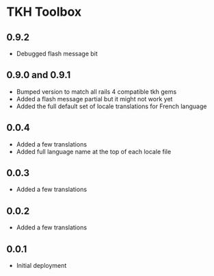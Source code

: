 # TKH Toolbox


## 0.9.2

* Debugged flash message bit


## 0.9.0 and 0.9.1

* Bumped version to match all rails 4 compatible tkh gems
* Added a flash message partial but it might not work yet
* Added the full default set of locale translations for French language


## 0.0.4

* Added a few translations
* Added full language name at the top of each locale file


## 0.0.3

* Added a few translations


## 0.0.2

* Added a few translations


## 0.0.1

* Initial deployment
